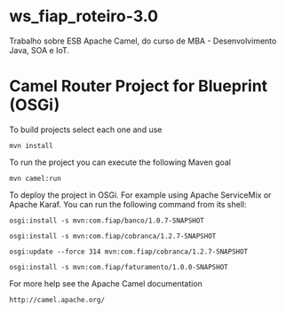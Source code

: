 # ws_fiap_roteiro-3.0
Trabalho sobre ESB Apache Camel, do curso de MBA - Desenvolvimento Java, SOA e IoT.

Camel Router Project for Blueprint (OSGi)
=========================================

To build projects select each one and use

    mvn install

To run the project you can execute the following Maven goal

    mvn camel:run

To deploy the project in OSGi. For example using Apache ServiceMix
or Apache Karaf. You can run the following command from its shell:

    osgi:install -s mvn:com.fiap/banco/1.0.7-SNAPSHOT
    
    osgi:install -s mvn:com.fiap/cobranca/1.2.7-SNAPSHOT
    
    osgi:update --force 314 mvn:com.fiap/cobranca/1.2.7-SNAPSHOT
    
    osgi:install -s mvn:com.fiap/faturamento/1.0.0-SNAPSHOT

For more help see the Apache Camel documentation

    http://camel.apache.org/
